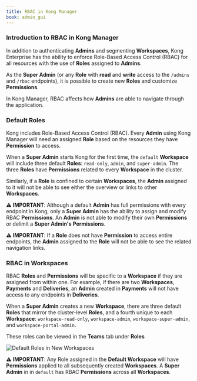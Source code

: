 ```yaml
---
title: RBAC in Kong Manager
book: admin_gui
---
```


### Introduction to RBAC in Kong Manager

In addition to authenticating **Admins** and segmenting **Workspaces**, 
Kong Enterprise has the ability to enforce Role-Based Access Control 
(RBAC) for all resources with the use of **Roles** assigned to **Admins**. 

As the **Super Admin** (or any **Role** with **read** and **write** 
access to the `/admins` and `/rbac` endpoints), it is possible to 
create new **Roles** and customize **Permissions**.

In Kong Manager, RBAC affects how **Admins** are able to navigate 
through the application.

### Default Roles

Kong includes Role-Based Access Control (RBAC). Every **Admin** using Kong Manager 
will need an assigned **Role** based on the resources they have **Permission** to access.

When a **Super Admin** starts Kong for the first time, the `default` **Workspace** will 
include three default **Roles**: `read-only`, `admin`, and `super-admin`. The three 
**Roles** have **Permissions** related to every **Workspace** in the cluster.

Similarly, if a **Role** is confined to certain **Workspaces**, the **Admin** assigned to it 
will not be able to see either the overview or links to other **Workspaces**.

⚠️ **IMPORTANT**: Although a default **Admin** has full permissions with every 
endpoint in Kong, only a **Super Admin** has the ability to assign and modify RBAC 
**Permissions**. An **Admin** is not able to modify their own **Permissions** or delimit a 
**Super Admin's** **Permissions**.

⚠️ **IMPORTANT**: If a **Role** does not have **Permission** to access entire endpoints, 
the **Admin** assigned to the **Role** will not be able to see the related navigation links.

### RBAC in Workspaces

RBAC **Roles** and **Permissions** will be specific to a **Workspace** if they are assigned 
from within one. For example, if there are two **Workspaces**, **Payments** and 
**Deliveries**, an **Admin** created in **Payments** will not have access to any 
endpoints in **Deliveries**.

When a **Super Admin** creates a new **Workspace**, there are three default **Roles** that 
mirror the cluster-level **Roles**, and a fourth unique to each **Workspace**: 
`workspace-read-only`, `workspace-admin`, `workspace-super-admin`, and 
`workspace-portal-admin`.

These roles can be viewed in the **Teams** tab under **Roles**

![Default Roles in New Workspaces](https://doc-assets.konghq.com/1.3/manager/teams/kong-manager-default-roles.png)

⚠️ **IMPORTANT**: Any Role assigned in the **Default Workspace** will have 
**Permissions** applied to all subsequently created **Workspaces**. A **Super Admin** in 
in `default` has RBAC **Permissions** across all **Workspaces**.
